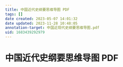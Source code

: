 ```yaml
---
title: 中国近代史纲要思维导图 PDF
tags: []
date created: 2023-05-07 14:01:32
date updated: 2023-11-28 10:48:05
annotation-target: 中国近现代史纲要思维导图.pdf
uid: 1683439292979
---
```


# 中国近代史纲要思维导图 PDF
